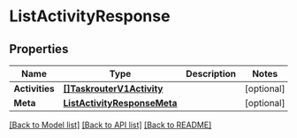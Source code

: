 # ListActivityResponse

## Properties

Name | Type | Description | Notes
------------ | ------------- | ------------- | -------------
**Activities** | [**[]TaskrouterV1Activity**](TaskrouterV1Activity.md) |  |[optional] 
**Meta** | [**ListActivityResponseMeta**](ListActivityResponseMeta.md) |  |[optional] 

[[Back to Model list]](../README.md#documentation-for-models) [[Back to API list]](../README.md#documentation-for-api-endpoints) [[Back to README]](../README.md)


